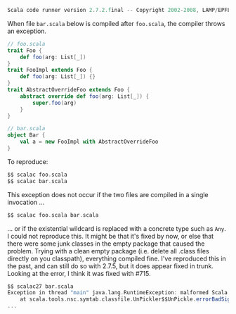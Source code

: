 ```scala
Scala code runner version 2.7.2.final -- Copyright 2002-2008, LAMP/EPFL
```

When file `bar.scala` below is compiled after `foo.scala`, the compiler throws an exception.

```scala
// foo.scala
trait Foo {
    def foo(arg: List[_])
}
trait FooImpl extends Foo {
    def foo(arg: List[_]) {}
}
trait AbstractOverrideFoo extends Foo {
    abstract override def foo(arg: List[_]) {
        super.foo(arg)
    }
}
```

```scala
// bar.scala
object Bar {
    val a = new FooImpl with AbstractOverrideFoo
}
```

To reproduce:

```scala
$$ scalac foo.scala
$$ scalac bar.scala
```

This exception does not occur if the two files are compiled in a single invocation ...

```scala
$$ scalac foo.scala bar.scala
```

... or if the existential wildcard is replaced with a concrete type such as `Any`.
I could not reproduce this. It might be that it's fixed by now, or else that there
were some junk classes in the empty package that caused the problem. Trying with a clean empty package (i.e. delete all .class files directly on you classpath), everything compiled fine.
I've reproduced this in the past, and can still do so with 2.7.5, but it does appear fixed in trunk.  Looking at the error, I think it was fixed with #715.
```scala
$$ scalac27 bar.scala 
Exception in thread "main" java.lang.RuntimeException: malformed Scala signature of AbstractOverrideFoo at 579; reference type _$$1 of method foo refers to nonexisting symbol.
	at scala.tools.nsc.symtab.classfile.UnPickler$$UnPickle.errorBadSignature(UnPickler.scala:762)
...
```

